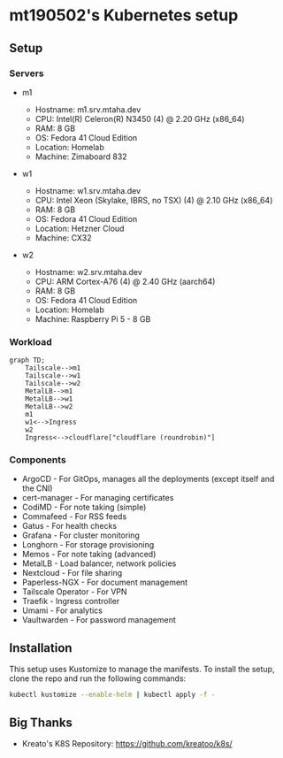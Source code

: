 # mt190502's Kubernetes setup

## Setup

### Servers

- m1
  - Hostname: m1.srv.mtaha.dev
  - CPU: Intel(R) Celeron(R) N3450 (4) @ 2.20 GHz (x86_64)
  - RAM: 8 GB
  - OS: Fedora 41 Cloud Edition
  - Location: Homelab
  - Machine: Zimaboard 832

- w1
  - Hostname: w1.srv.mtaha.dev
  - CPU: Intel Xeon (Skylake, IBRS, no TSX) (4) @ 2.10 GHz (x86_64)
  - RAM: 8 GB
  - OS: Fedora 41 Cloud Edition
  - Location: Hetzner Cloud
  - Machine: CX32

- w2
  - Hostname: w2.srv.mtaha.dev
  - CPU: ARM Cortex-A76 (4) @ 2.40 GHz (aarch64)
  - RAM: 8 GB
  - OS: Fedora 41 Cloud Edition
  - Location: Homelab
  - Machine: Raspberry Pi 5 - 8 GB

### Workload

```mermaid
graph TD;
    Tailscale-->m1
    Tailscale-->w1
    Tailscale-->w2
    MetalLB-->m1
    MetalLB-->w1
    MetalLB-->w2
    m1
    w1<-->Ingress
    w2
    Ingress<-->cloudflare["cloudflare (roundrobin)"]
```

### Components

- ArgoCD - For GitOps, manages all the deployments (except itself and the CNI)
- cert-manager - For managing certificates
- CodiMD - For note taking (simple)
- Commafeed - For RSS feeds
- Gatus - For health checks
- Grafana - For cluster monitoring
- Longhorn - For storage provisioning
- Memos - For note taking (advanced)
- MetalLB - Load balancer, network policies
- Nextcloud - For file sharing
- Paperless-NGX - For document management
- Tailscale Operator - For VPN
- Traefik - Ingress controller
- Umami - For analytics
- Vaultwarden - For password management

## Installation

This setup uses Kustomize to manage the manifests. To install the setup, clone the repo and run the following commands:

```bash
kubectl kustomize --enable-helm | kubectl apply -f -
```

## Big Thanks

- Kreato's K8S Repository: <https://github.com/kreatoo/k8s/>
